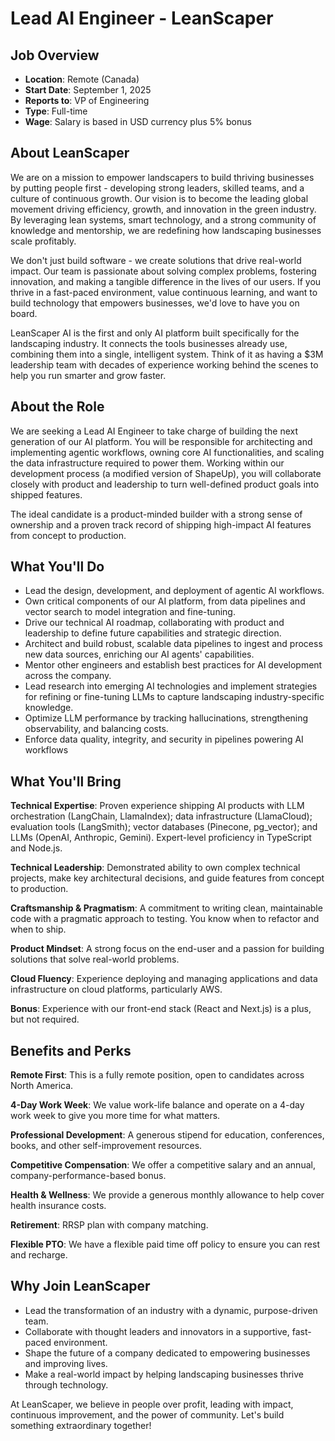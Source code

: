 # Lead AI Engineer - LeanScaper

## Job Overview
- **Location**: Remote (Canada)
- **Start Date**: September 1, 2025
- **Reports to**: VP of Engineering
- **Type**: Full-time
- **Wage**: Salary is based in USD currency plus 5% bonus

## About LeanScaper

We are on a mission to empower landscapers to build thriving businesses by putting people first - developing strong leaders, skilled teams, and a culture of continuous growth. Our vision is to become the leading global movement driving efficiency, growth, and innovation in the green industry. By leveraging lean systems, smart technology, and a strong community of knowledge and mentorship, we are redefining how landscaping businesses scale profitably.

We don't just build software - we create solutions that drive real-world impact. Our team is passionate about solving complex problems, fostering innovation, and making a tangible difference in the lives of our users. If you thrive in a fast-paced environment, value continuous learning, and want to build technology that empowers businesses, we'd love to have you on board.

LeanScaper AI is the first and only AI platform built specifically for the landscaping industry. It connects the tools businesses already use, combining them into a single, intelligent system. Think of it as having a $3M leadership team with decades of experience working behind the scenes to help you run smarter and grow faster.

## About the Role

We are seeking a Lead AI Engineer to take charge of building the next generation of our AI platform. You will be responsible for architecting and implementing agentic workflows, owning core AI functionalities, and scaling the data infrastructure required to power them. Working within our development process (a modified version of ShapeUp), you will collaborate closely with product and leadership to turn well-defined product goals into shipped features.

The ideal candidate is a product-minded builder with a strong sense of ownership and a proven track record of shipping high-impact AI features from concept to production.

## What You'll Do

- Lead the design, development, and deployment of agentic AI workflows.
- Own critical components of our AI platform, from data pipelines and vector search to model integration and fine-tuning.
- Drive our technical AI roadmap, collaborating with product and leadership to define future capabilities and strategic direction.
- Architect and build robust, scalable data pipelines to ingest and process new data sources, enriching our AI agents' capabilities.
- Mentor other engineers and establish best practices for AI development across the company.
- Lead research into emerging AI technologies and implement strategies for refining or fine-tuning LLMs to capture landscaping industry-specific knowledge.
- Optimize LLM performance by tracking hallucinations, strengthening observability, and balancing costs.
- Enforce data quality, integrity, and security in pipelines powering AI workflows

## What You'll Bring

**Technical Expertise**: Proven experience shipping AI products with LLM orchestration (LangChain, LlamaIndex); data infrastructure (LlamaCloud); evaluation tools (LangSmith); vector databases (Pinecone, pg_vector); and LLMs (OpenAI, Anthropic, Gemini). Expert-level proficiency in TypeScript and Node.js.

**Technical Leadership**: Demonstrated ability to own complex technical projects, make key architectural decisions, and guide features from concept to production.

**Craftsmanship & Pragmatism**: A commitment to writing clean, maintainable code with a pragmatic approach to testing. You know when to refactor and when to ship.

**Product Mindset**: A strong focus on the end-user and a passion for building solutions that solve real-world problems.

**Cloud Fluency**: Experience deploying and managing applications and data infrastructure on cloud platforms, particularly AWS.

**Bonus**: Experience with our front-end stack (React and Next.js) is a plus, but not required.

## Benefits and Perks

**Remote First**: This is a fully remote position, open to candidates across North America.

**4-Day Work Week**: We value work-life balance and operate on a 4-day work week to give you more time for what matters.

**Professional Development**: A generous stipend for education, conferences, books, and other self-improvement resources.

**Competitive Compensation**: We offer a competitive salary and an annual, company-performance-based bonus.

**Health & Wellness**: We provide a generous monthly allowance to help cover health insurance costs.

**Retirement**: RRSP plan with company matching.

**Flexible PTO**: We have a flexible paid time off policy to ensure you can rest and recharge.

## Why Join LeanScaper

- Lead the transformation of an industry with a dynamic, purpose-driven team.
- Collaborate with thought leaders and innovators in a supportive, fast-paced environment.
- Shape the future of a company dedicated to empowering businesses and improving lives.
- Make a real-world impact by helping landscaping businesses thrive through technology.

At LeanScaper, we believe in people over profit, leading with impact, continuous improvement, and the power of community. Let's build something extraordinary together!
